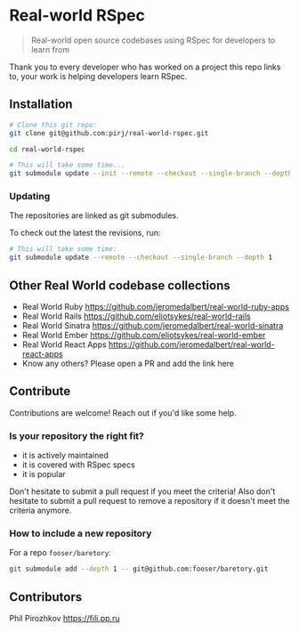 # Real-world RSpec

> Real-world open source codebases using RSpec for developers to learn from

Thank you to every developer who has worked on a project this repo links to,
your work is helping developers learn RSpec.

## Installation

```bash
# Clone this git repo:
git clone git@github.com:pirj/real-world-rspec.git

cd real-world-rspec

# This will take some time...
git submodule update --init --remote --checkout --single-branch --depth 1
```

### Updating

The repositories are linked as git submodules.

To check out the latest the revisions, run:

```bash
# This will take some time:
git submodule update --remote --checkout --single-branch --depth 1
```

## Other Real World codebase collections

- Real World Ruby https://github.com/jeromedalbert/real-world-ruby-apps
- Real World Rails https://github.com/eliotsykes/real-world-rails
- Real World Sinatra https://github.com/jeromedalbert/real-world-sinatra
- Real World Ember https://github.com/eliotsykes/real-world-ember
- Real World React Apps https://github.com/jeromedalbert/real-world-react-apps
- Know any others? Please open a PR and add the link here

## Contribute

Contributions are welcome! Reach out if you'd like some help.

### Is your repository the right fit?

- it is actively maintained
- it is covered with RSpec specs
- it is popular

Don't hesitate to submit a pull request if you meet the criteria!
Also don't hesitate to submit a pull request to remove a repository if it doesn't meet the criteria anymore.

### How to include a new repository

For a repo `fooser/baretory`:

```bash
git submodule add --depth 1 -- git@github.com:fooser/baretory.git
```

## Contributors

Phil Pirozhkov https://fili.pp.ru
